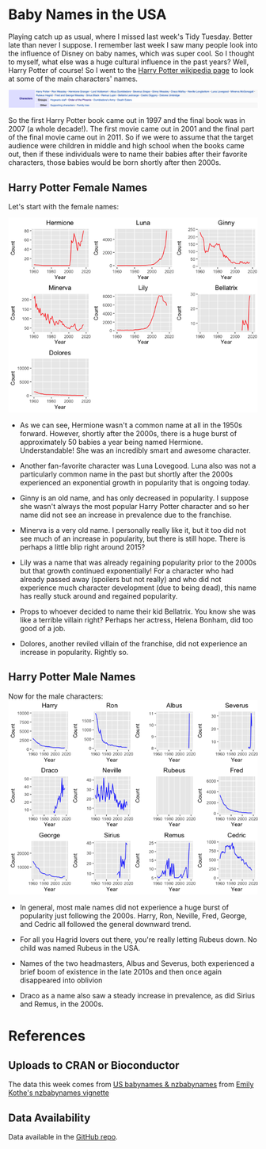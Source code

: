# Baby Names in the USA
Playing catch up as usual, where I missed last week's Tidy Tuesday. Better late than never I suppose. I remember last week I saw many people look into the influence of Disney on baby names, which was super cool. So I thought to myself, what else was a huge cultural influence in the past years? Well, Harry Potter of course! So I went to the [Harry Potter wikipedia page](https://en.wikipedia.org/wiki/Harry_Potter) to look at some of the main characters' names.

![Screenshot of the wikipedia entry on Harry Potter characters](https://github.com/liujamin/TidyTuesday/blob/main/2022/Week12_babynames/HPCharacterWiki.png)

So the first Harry Potter book came out in 1997 and the final book was in 2007 (a whole decade!). The first movie came out in 2001 and the final part of the final movie came out in 2011. So if we were to assume that the target audience were children in middle and high school when the books came out, then if these individuals were to name their babies after their favorite characters, those babies would be born shortly after then 2000s. 

## Harry Potter Female Names

Let's start with the female names:

![Plot of incidences of seven female character names from the Harry Potter franchise (Hermione, Luna, Ginny, Minerva, Lily, Bellatrix, and Dolores) over time from 1960 to present.](https://github.com/liujamin/TidyTuesday/blob/main/2022/Week12_babynames/FemaleCharacters.png)

* As we can see, Hermione wasn't a common name at all in the 1950s forward. However, shortly after the 2000s, there is a huge burst of approximately 50 babies a year being named Hermione. Understandable! She was an incredibly smart and awesome character.

* Another fan-favorite character was Luna Lovegood. Luna also was not a particularly common name in the past but shortly after the 2000s experienced an exponential growth in popularity that is ongoing today. 

* Ginny is an old name, and has only decreased in popularity. I suppose she wasn't always the most popular Harry Potter character and so her name did not see an increase in prevalence due to the franchise.

* Minerva is a very old name. I personally really like it, but it too did not see much of an increase in popularity, but there is still hope. There is perhaps a little blip right around 2015?

* Lily was a name that was already regaining popularity prior to the 2000s but that growth continued exponentially! For a character who had already passed away (spoilers but not really) and who did not experience much character development (due to being dead), this name has really stuck around and regained popularity.

* Props to whoever decided to name their kid Bellatrix. You know she was like a terrible villain right? Perhaps her actress, Helena Bonham, did too good of a job.

* Dolores, another reviled villain of the franchise, did not experience an increase in popularity. Rightly so.

## Harry Potter Male Names

Now for the male characters:
![Plot of incidences of twelve female character names from the Harry Potter franchise (Harry, Ron, Albus, Severus, Draco, Neville, Rubeus, Fred, George, Sirius, Remus, Cedric) over time from 1960 to present.](https://github.com/liujamin/TidyTuesday/blob/main/2022/Week12_babynames/MaleCharacters.png)

* In general, most male names did not experience a huge burst of popularity just following the 2000s. Harry, Ron, Neville, Fred, George, and Cedric all followed the general downward trend.

* For all you Hagrid lovers out there, you're really letting Rubeus down. No child was named Rubeus in the USA.

* Names of the two headmasters, Albus and Severus, both experienced a brief boom of existence in the late 2010s and then once again disappeared into oblivion

* Draco as a name also saw a steady increase in prevalence, as did Sirius and Remus, in the 2000s.

# References
## Uploads to CRAN or Bioconductor
The data this week comes from [US babynames & nzbabynames](http://hadley.github.io/babynames/) from [Emily Kothe's nzbabynames vignette](https://ekothe.github.io/nzbabynames/articles/guess_the_age.html)
## Data Availability
Data available in the [GitHub repo](https://github.com/rfordatascience/tidytuesday/blob/master/data/2022/2022-03-22/readme.md).

